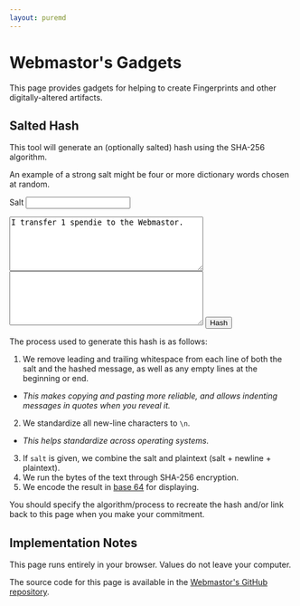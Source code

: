 ```yaml
---
layout: puremd
---
```

<script>
  async function handleHash() {
    const salt = document.getElementById("hash-salt").value.trim();
    const plaintext = document
      .getElementById("hash-plaintext")
      .value
      .split(/\r?\n|\r|\n/g)
      .map((line) => line.trim())
      .join("\n")
      .trim();
    const saltedPlaintext = (salt + "\n" + plaintext).trim();
    const encodedPlaintext = new TextEncoder().encode(saltedPlaintext);
    const hashedMessage = await window.crypto.subtle.digest("SHA-256", encodedPlaintext);
    const encodedHashedMessage = btoa(
      new Uint8Array(hashedMessage)
        .reduce((data, byte) => data + String.fromCharCode(byte), '')
    );
    const output = document.getElementById("hash-output");
    output.value = encodedHashedMessage;
  }
</script>

# Webmastor's Gadgets

This page provides gadgets for helping to create Fingerprints and other digitally-altered artifacts.

## Salted Hash

This tool will generate an (optionally salted) hash using the SHA-256 algorithm.

An example of a strong salt might be four or more dictionary words chosen at random.

<label for="hash-salt">Salt</label>
<input type="text" id="hash-salt" name="hash-salt" />

<textarea id="hash-plaintext" name="hash-plaintext" rows="6" cols="40">
I transfer 1 spendie to the Webmastor.
</textarea>
<textarea id="hash-output" name="hash-output" rows="6" cols="40" readonly>
</textarea>

<input type="button" value="Hash" onclick="handleHash();">

The process used to generate this hash is as follows:

1. We remove leading and trailing whitespace from each line of both the salt and the hashed message, as well as any empty lines at the beginning or end.
  - _This makes copying and pasting more reliable, and allows indenting messages in quotes when you reveal it._
2. We standardize all new-line characters to `\n`.
  - _This helps standardize across operating systems._
3. If `salt` is given, we combine the salt and plaintext (salt + newline + plaintext).
4. We run the bytes of the text through SHA-256 encryption.
5. We encode the result in [base 64](<https://en.wikipedia.org/wiki/Base64>) for displaying.

You should specify the algorithm/process to recreate the hash and/or link back to this page when you make your commitment.

## Implementation Notes

This page runs entirely in your browser. Values do not leave your computer.

The source code for this page is available in the [Webmastor's GitHub repository](<https://github.com/AgoraNomic/Webmastor/blob/gh-pages/gadgets.md?plain=1>).
